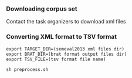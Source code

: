 ### Downloading corpus set
Contact the task organizers to download xml files

### Converting XML format to TSV format
```
export TARGET_DIR=(semeval2013 xml files dir)
export BRAT_DIR=(brat format output files dir)
export TSV_FILE=(tsv format file name)

sh preprocess.sh
```
